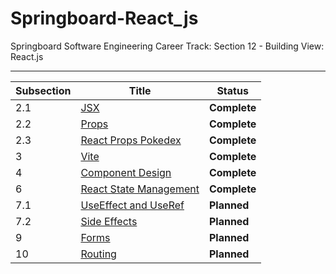 # Springboard-React_js
Springboard Software Engineering Career Track: Section 12 - Building View: React.js

---
| Subsection | Title                                                  | Status          |
| ---------- | ------------------------------------------------------ | --------------- |
| 2.1        | [JSX](./02_1-JSX/)                                     | <b>Complete</b> |
| 2.2        | [Props](./02_2-Props/)                                 | <b>Complete</b> |
| 2.3        | [React Props Pokedex](./02_3-React_Props_Pokedex/)     | <b>Complete</b> |
| 3          | [Vite](./03-Vite/)                                     | <b>Complete</b> |
| 4          | [Component Design](./04-Component_Design/)             | <b>Complete</b> |
| 6          | [React State Management](./06-React_State_Management/) | <b>Complete</b> |
| 7.1        | [UseEffect and UseRef](./07_1-UseEffect_and_UseRef/)   | <b>Planned</b>  |
| 7.2        | [Side Effects](./07_2-Side_Effects/)                   | <b>Planned</b>  |
| 9          | [Forms](./09-Forms/)                                   | <b>Planned</b>  |
| 10         | [Routing](./10-Routing/)                               | <b>Planned</b>  |